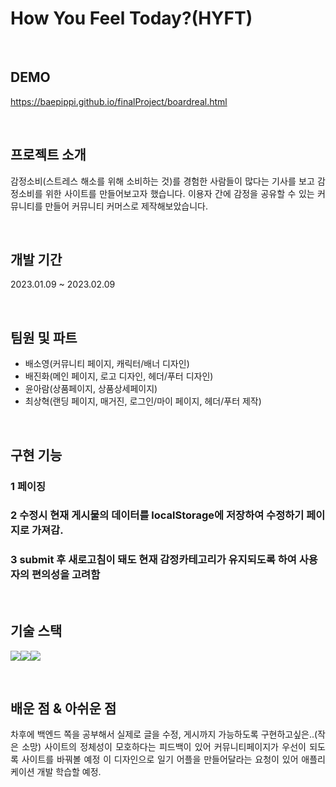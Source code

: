 # How You Feel Today?(HYFT)

<br>

## DEMO
https://baepippi.github.io/finalProject/boardreal.html

<br>

## 프로젝트 소개

<p align="justify">
감정소비(스트레스 해소를 위해 소비하는 것)를 경험한 사람들이 많다는 기사를 보고 감정소비를 위한 사이트를 만들어보고자 했습니다.
이용자 간에 감정을 공유할 수 있는 커뮤니티를 만들어 커뮤니티 커머스로 제작해보았습니다.
</p>

<br>

## 개발 기간

<p align="justify">
2023.01.09 ~ 2023.02.09
</p>

<br>

## 팀원 및 파트

<ul>
<li> 배소영(커뮤니티 페이지, 캐릭터/배너 디자인)</li>
<li> 배진화(메인 페이지, 로고 디자인, 헤더/푸터 디자인)</li>
<li> 윤아람(상품페이지, 상품상세페이지)</li>
<li> 최상혁(랜딩 페이지, 매거진, 로그인/마이 페이지, 헤더/푸터 제작)</li>
</ul>

<br>

## 구현 기능

### 1 페이징

### 2 수정시 현재 게시물의 데이터를  localStorage에 저장하여 수정하기 페이지로 가져감.

### 3 submit 후 새로고침이 돼도 현재 감정카테고리가 유지되도록 하여 사용자의 편의성을 고려함

<br>

## 기술 스택

<img src="https://img.shields.io/badge/html5-E34F26?style=for-the-badge&logo=html5&logoColor=white"><img src="https://img.shields.io/badge/css-1572B6?style=for-the-badge&logo=css3&logoColor=white"><img src="https://img.shields.io/badge/javascript-F7DF1E?style=for-the-badge&logo=javascript&logoColor=black">

<br>

## 배운 점 & 아쉬운 점

<p align="justify">
차후에 백엔드 쪽을 공부해서 실제로 글을 수정, 게시까지 가능하도록 구현하고싶은..(작은 소망)
사이트의 정체성이 모호하다는 피드백이 있어 커뮤니티페이지가 우선이 되도록 사이트를 바꿔볼 예정
이 디자인으로 일기 어플을 만들어달라는 요청이 있어 애플리케이션 개발 학습할 예정.
</p>

<br>


